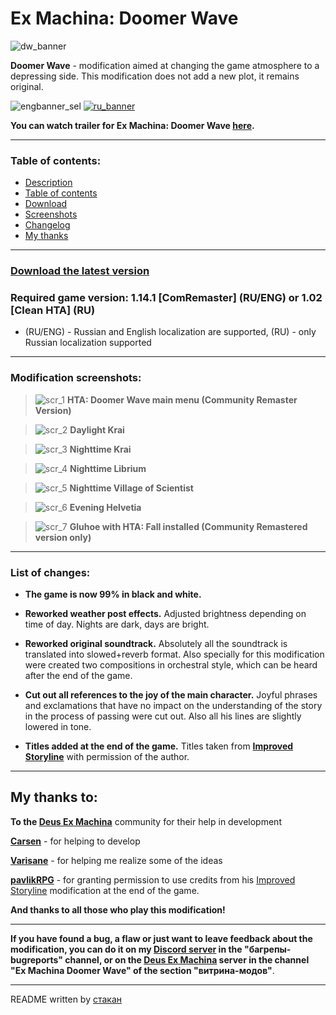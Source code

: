 # Ex Machina: Doomer Wave

![dw_banner](https://github.com/ksh1vn/DoomerWave/assets/60093741/424ba622-42cd-43b4-90e2-91c836675dbf)

**Doomer Wave** - modification aimed at changing the game atmosphere to a depressing side. This modification does not add a new plot, it remains original.

![engbanner_sel](assets_for_git/eng_banner_sel.png)
[![ru_banner](assets_for_git/ru_banner.png)](https://github.com/ksh1vn/DoomerWave/blob/main/README.md)

**You can watch trailer for **Ex Machina: Doomer Wave** [here](https://www.youtube.com/watch?v=oGKfYa-B-08).**

-----------------------------------------------------------------------------------------------
### Table of contents:

- [Description](#ex-machina-doomer-wave)
- [Table of contents](#table-of-contents)
- [Download](#download-the-latest-version)
- [Screenshots](#modification-screenshots)
- [Changelog](#list-of-changes)
- [My thanks](#my-thanks-to)
-----------------------------------------------------------------------------------------------

### [Download the latest version](https://github.com/ksh1vn/DoomerWave/releases/tag/1.4.2_240415a)
### Required game version: 1.14.1 [ComRemaster] (RU/ENG) or 1.02 [Clean HTA] (RU)

* (RU/ENG) - Russian and English localization are supported, (RU) - only Russian localization supported

-----------------------------------------------------------------------------------------------

### Modification screenshots:

> ![scr_1](https://github.com/ksh1vn/DoomerWave/assets/60093741/9084e705-63be-40e5-b785-52327e592551)
**HTA: Doomer Wave main menu (Community Remaster Version)**

> ![scr_2](https://github.com/ksh1vn/DoomerWave/assets/60093741/8238351b-531e-4fb9-b73d-bb532e5157fa)
**Daylight Krai**

> ![scr_3](https://github.com/ksh1vn/DoomerWave/assets/60093741/138249ee-f518-4d33-a3e6-8974ada18b73)
**Nighttime Krai**

> ![scr_4](https://github.com/ksh1vn/DoomerWave/assets/60093741/aecfd24f-9ef1-4366-8e60-92a271402857)
**Nighttime Librium**

> ![scr_5](https://github.com/ksh1vn/DoomerWave/assets/60093741/95e41764-c065-432e-bc4f-34d273aff334)
**Nighttime Village of Scientist**

> ![scr_6](https://github.com/ksh1vn/DoomerWave/assets/60093741/db8f9899-1399-48a0-b1e9-c29012d074b8)
**Evening Helvetia**

> ![scr_7](https://github.com/ksh1vn/DoomerWave/assets/60093741/0774205a-d659-45a5-bdb3-4b787e3fd964)
**Gluhoe with HTA: Fall installed (Community Remastered version only)**

-----------------------------------------------------------------------------------------------

### List of changes:

- **The game is now 99% in black and white.**

- **Reworked weather post effects.** Adjusted brightness depending on time of day. Nights are dark, days are bright.

- **Reworked original soundtrack.** Absolutely all the soundtrack is translated into slowed+reverb format. Also specially for this modification were created two compositions in orchestral style, which can be heard after the end of the game.

- **Cut out all references to the joy of the main character.** Joyful phrases and exclamations that have no impact on the understanding of the story in the process of passing were cut out. Also all his lines are slightly lowered in tone.

- **Titles added at the end of the game.** Titles taken from **[Improved Storyline](https://github.com/zatinu322/ImprovedStoryline)** with permission of the author.

-----------------------------------------------------------------------------------------------

## My thanks to:

**To the [Deus Ex Machina](https://discord.gg/PVW57kr)** community for their help in development

**[Carsen](https://github.com/CarsenStream)** - for helping to develop

**[Varisane](https://github.com/Varisane)** - for helping me realize some of the ideas

**[pavlikRPG](https://github.com/zatinu322)** - for granting permission to use credits from his [Improved Storyline](https://github.com/zatinu322/ImprovedStoryline) modification at the end of the game.

**And thanks to all those who play this modification!**

-----------------------------------------------------------------------------------------------

**If you have found a bug, a flaw or just want to leave feedback about the modification, you can do it on my [Discord server](https://discord.gg/5UAjrrsM5B) in the "багрепы-bugreports" channel, or on the [Deus Ex Machina](https://discord.gg/PVW57kr) server in the channel "Ex Machina Doomer Wave" of the section "витрина-модов"**.

-----------------------------------------------------------------------------------------------

README written by [стакан](https://github.com/ksh1vn)
